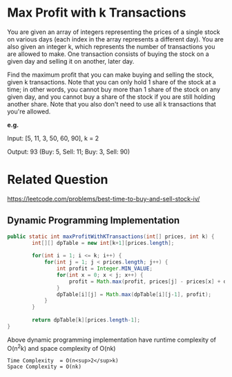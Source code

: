 # Max Profit with k Transactions

You are given an array of integers representing the prices of a single stock on various days (each index in the array represents a different day). You are also given an integer k, which represents the number of transactions you are allowed to make. One transaction consists of buying the stock on a given day and selling it on another, later day. 

Find the maximum profit that you can make buying and selling the stock, given k transactions. Note that you can only hold 1 share of the stock at a time; in other words, you cannot buy more than 1 share of the stock on any given day, and you cannot buy a share of the stock if you are still holding another share. Note that you also don't need to use all k transactions that you're allowed.

**e.g.**

Input: [5, 11, 3, 50, 60, 90], k = 2

Output: 93 (Buy: 5, Sell: 11; Buy: 3, Sell: 90)


# Related Question
https://leetcode.com/problems/best-time-to-buy-and-sell-stock-iv/


## Dynamic Programming Implementation

```java
public static int maxProfitWithKTransactions(int[] prices, int k) {
	    int[][] dpTable = new int[k+1][prices.length];
	    
	    for(int i = 1; i <= k; i++) {
	    	for(int j = 1; j < prices.length; j++) {
	    		int profit = Integer.MIN_VALUE;
	    		for(int x = 0; x < j; x++) {
	    			profit = Math.max(profit, prices[j] - prices[x] + dpTable[i-1][x]) ;
	    		}
	    		dpTable[i][j] = Math.max(dpTable[i][j-1], profit);
	    	}
	    }
	    
	    return dpTable[k][prices.length-1];
}
```

Above dynamic programming implementation have runtime complexity of O(n<sup>2</sup>k) and space complexity of O(nk)

```
Time Complexity  = O(n<sup>2</sup>k)
Space Complexity = O(nk)
```
